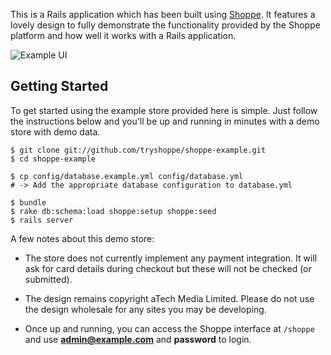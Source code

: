 This is a Rails application which has been built using
[Shoppe](http://github.com/tryshoppe/core). It features a lovely design to fully
demonstrate the functionality provided by the Shoppe platform and how well it works
with a Rails application.

![Example UI](http://s.adamcooke.io/OlRNo.png)

## Getting Started

To get started using the example store provided here is simple. Just follow the instructions
below and you'll be up and running in minutes with a demo store with demo data.

```
$ git clone git://github.com/tryshoppe/shoppe-example.git
$ cd shoppe-example

$ cp config/database.example.yml config/database.yml
# -> Add the appropriate database configuration to database.yml

$ bundle
$ rake db:schema:load shoppe:setup shoppe:seed
$ rails server
```

A few notes about this demo store:

* The store does not currently implement any payment integration. It will ask
  for card details during checkout but these will not be checked (or submitted).

* The design remains copyright aTech Media Limited. Please do not use the design
  wholesale for any sites you may be developing.

* Once up and running, you can access the Shoppe interface at `/shoppe` and use
  **admin@example.com** and **password** to login.
